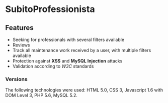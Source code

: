# SubitoProfessionista
## Features
- Seeking for professionals with several filters available
- Reviews
- Track all maintenance work received by a user, with multiple filters available
- Protection against **XSS** and **MySQL Injection** attacks
- Validation according to _W3C_ standards

### Versions
The following technologies were used: HTML 5.0, CSS 3, Javascript 1.6 with DOM Level 3, PHP 5.6, MySQL 5.2.
